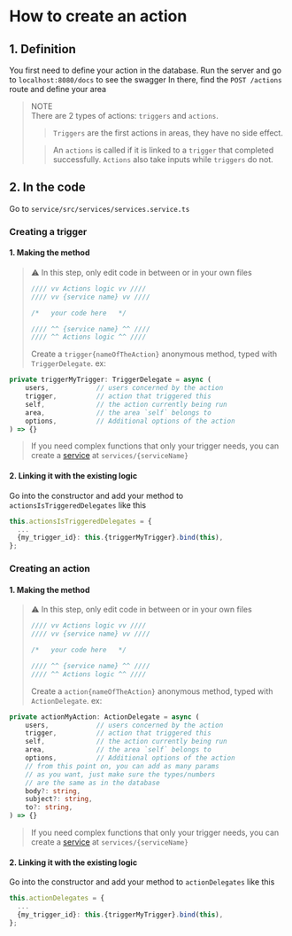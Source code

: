 # How to create an action

## 1. Definition

You first need to define your action in the database.
Run the server and go to `localhost:8080/docs` to see the swagger
In there, find the `POST /actions` route and define your area

> NOTE<br>
> There are 2 types of actions: `triggers` and `actions`.
>
> > `Triggers` are the first actions in areas, they have no side effect.
>
> > An `actions` is called if it is linked to a `trigger` that completed successfully.
> > `Actions` also take inputs while `triggers` do not.

## 2. In the code

Go to `service/src/services/services.service.ts`

### Creating a trigger

#### 1. Making the method

> ⚠️ In this step, only edit code in between or in your own files
>
> ```ts
> //// vv Actions logic vv ////
> //// vv {service name} vv ////
>
> /*   your code here   */
>
> //// ^^ {service name} ^^ ////
> //// ^^ Actions logic ^^ ////
> ```
>
> Create a `trigger{nameOfTheAction}` anonymous method, typed with `TriggerDelegate`.
> ex:

```ts
private triggerMyTrigger: TriggerDelegate = async (
    users,            // users concerned by the action
    trigger,          // action that triggered this
    self,             // the action currently being run
    area,             // the area `self` belongs to
    options,          // Additional options of the action
) => {}
```

> If you need complex functions that only your trigger needs, you can create a [service](https://docs.nestjs.com/providers#services) at `services/{serviceName}`

#### 2. Linking it with the existing logic

Go into the constructor and add your method to `actionsIsTriggeredDelegates` like this

```ts
this.actionsIsTriggeredDelegates = {
  ...
  {my_trigger_id}: this.{triggerMyTrigger}.bind(this),
};
```

### Creating an action

#### 1. Making the method

> ⚠️ In this step, only edit code in between or in your own files
>
> ```ts
> //// vv Actions logic vv ////
> //// vv {service name} vv ////
>
> /*   your code here   */
>
> //// ^^ {service name} ^^ ////
> //// ^^ Actions logic ^^ ////
> ```
>
> Create a `action{nameOfTheAction}` anonymous method, typed with `ActionDelegate`.
> ex:

```ts
private actionMyAction: ActionDelegate = async (
    users,            // users concerned by the action
    trigger,          // action that triggered this
    self,             // the action currently being run
    area,             // the area `self` belongs to
    options,          // Additional options of the action
    // from this point on, you can add as many params
    // as you want, just make sure the types/numbers
    // are the same as in the database
    body?: string,
    subject?: string,
    to?: string,
) => {}
```

> If you need complex functions that only your trigger needs, you can create a [service](https://docs.nestjs.com/providers#services) at `services/{serviceName}`

#### 2. Linking it with the existing logic

Go into the constructor and add your method to `actionDelegates` like this

```ts
this.actionDelegates = {
  ...
  {my_trigger_id}: this.{triggerMyTrigger}.bind(this),
};
```
